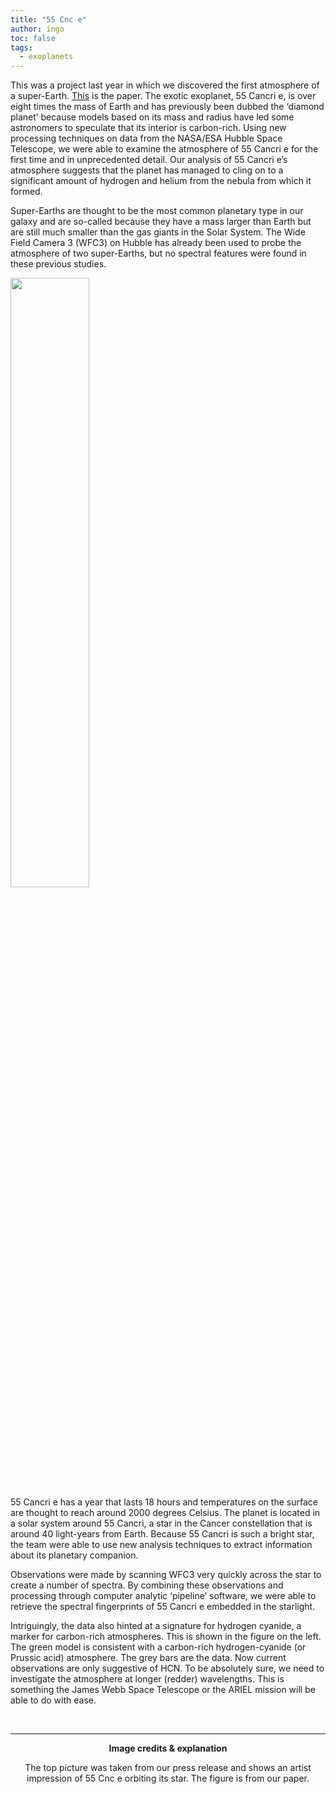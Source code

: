 ```yaml
---
title: "55 Cnc e"
author: ingo
toc: false
tags:
  - exoplanets
---
```


This was a project last year in which we discovered the first atmosphere of a super-Earth. <a href='https://arxiv.org/abs/1511.08901' target="_blank">This</a> is the paper.
The exotic exoplanet, 55 Cancri e, is over eight times the mass of Earth and has previously been dubbed the ‘diamond planet’ because models based on its mass and radius have led some astronomers to speculate that its interior is carbon-rich.
Using new processing techniques on data from the NASA/ESA Hubble Space Telescope, we were able to examine the atmosphere of 55 Cancri e for the first time and in unprecedented detail.
Our analysis of 55 Cancri e’s atmosphere suggests that the planet has managed to cling on to a significant amount of hydrogen and helium from the nebula from which it formed.

Super-Earths are thought to be the most common planetary type in our galaxy and are so-called because they have a mass larger than Earth but are still much smaller than the gas giants in the Solar System. The Wide Field Camera 3 (WFC3) on Hubble has already been used to probe the atmosphere of two super-Earths, but no spectral features were found in these previous studies.

<div style="margin-left:auto;margin-right:auto;;display:block">
<img class="left" src="{{site.baseurl}}/assets/images/55cnc_figure.jpg"  width="50%">
</div>
55 Cancri e has a year that lasts 18 hours and temperatures on the surface are thought to reach around 2000 degrees Celsius. The planet is located in a solar system around 55 Cancri, a star in the Cancer constellation that is around 40 light-years from Earth. Because 55 Cancri is such a bright star, the team were able to use new analysis techniques to extract information about its planetary companion.

Observations were made by scanning WFC3 very quickly across the star to create a number of spectra.  By combining these observations and processing through computer analytic ‘pipeline’ software, we were able to retrieve the spectral fingerprints of 55 Cancri e embedded in the starlight.

Intriguingly, the data also hinted at a signature for hydrogen cyanide, a marker for carbon-rich atmospheres. This is shown in the figure on the left. The green model is consistent with a carbon-rich hydrogen-cyanide (or Prussic acid) atmosphere. The grey bars are the data.
Now current observations are only suggestive of HCN. To be absolutely sure, we need to investigate the atmosphere at longer (redder) wavelengths. This is something the James Webb Space Telescope or the ARIEL mission will be able to do with ease.

<br>
<hr class="medium">
<center><b> Image credits & explanation </b>
<p> The top picture was taken from our press release and shows an artist impression of 55 Cnc e orbiting its star. The figure is from our paper.</p>
